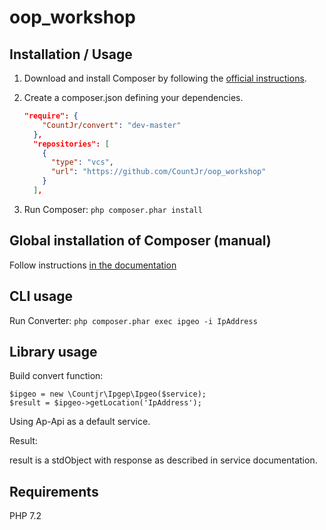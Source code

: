 # oop_workshop

Installation / Usage
--------------------

1. Download and install Composer by following the [official instructions](https://getcomposer.org/download/).
2. Create a composer.json defining your dependencies.

    ``` json
    "require": {
        "CountJr/convert": "dev-master"
      },
      "repositories": [
        {
          "type": "vcs",
          "url": "https://github.com/CountJr/oop_workshop"
        }
      ],
    ```

3. Run Composer: `php composer.phar install`

Global installation of Composer (manual)
----------------------------------------

Follow instructions [in the documentation](https://getcomposer.org/doc/00-intro.md#globally)

CLI usage
---------

Run Converter: `php composer.phar exec ipgeo -i IpAddress`

Library usage
-------------

Build convert function:

```
$ipgeo = new \Countjr\Ipgep\Ipgeo($service);
$result = $ipgeo->getLocation('IpAddress');
```
Using Ap-Api as a default service.

Result:

result is a stdObject with response as described in service documentation.

Requirements
------------

PHP 7.2